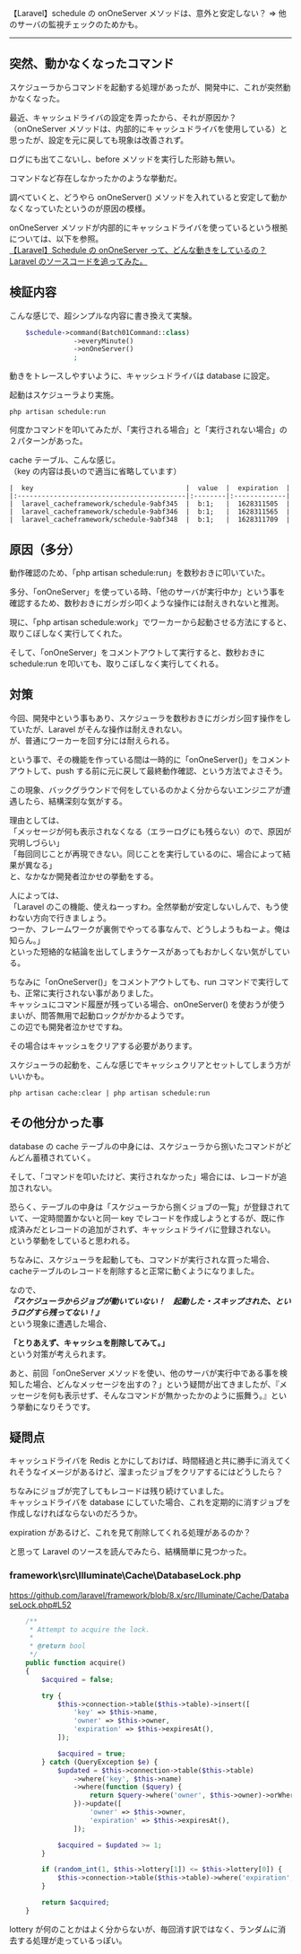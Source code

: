 【Laravel】schedule の onOneServer メソッドは、意外と安定しない？ ⇒ 他のサーバの監視チェックのためかも。

________


## 突然、動かなくなったコマンド
スケジューラからコマンドを起動する処理があったが、開発中に、これが突然動かなくなった。  

最近、キャッシュドライバの設定を弄ったから、それが原因か？（onOneServer メソッドは、内部的にキャッシュドライバを使用している）と思ったが、設定を元に戻しても現象は改善されず。  

ログにも出てこないし、before メソッドを実行した形跡も無い。  

コマンドなど存在しなかったかのような挙動だ。  

調べていくと、どうやら onOneServer() メソッドを入れていると安定して動かなくなっていたというのが原因の模様。  

onOneServer メソッドが内部的にキャッシュドライバを使っているという根拠については、以下を参照。  
[【Laravel】Schedule の onOneServer って、どんな動きをしているの？ Laravel のソースコードを追ってみた。](https://kaki-note-02.netlify.app/2021/07/24/)  

## 検証内容
こんな感じで、超シンプルな内容に書き換えて実験。
```php
    $schedule->command(Batch01Command::class)
                ->everyMinute()
                ->onOneServer()
                ;
```

動きをトレースしやすいように、キャッシュドライバは database に設定。  

起動はスケジューラより実施。
```
php artisan schedule:run
```

何度かコマンドを叩いてみたが、「実行される場合」と「実行されない場合」の２パターンがあった。  

cache テーブル、こんな感じ。  
（key の内容は長いので適当に省略しています）

```
|  key                                      |  value  |  expiration  |
|:------------------------------------------|:--------|:-------------|
|  laravel_cacheframework/schedule-9abf345  |  b:1;   |  1628311505  |
|  laravel_cacheframework/schedule-9abf346  |  b:1;   |  1628311565  |
|  laravel_cacheframework/schedule-9abf348  |  b:1;   |  1628311709  |
```

## 原因（多分）
動作確認のため、「php artisan schedule:run」を数秒おきに叩いていた。  

多分、「onOneServer」を使っている時、「他のサーバが実行中か」という事を確認するため、数秒おきにガシガシ叩くような操作には耐えきれないと推測。  

現に、「php artisan schedule:work」でワーカーから起動させる方法にすると、取りこぼしなく実行してくれた。  

そして、「onOneServer」をコメントアウトして実行すると、数秒おきに schedule:run を叩いても、取りこぼしなく実行してくれる。  


## 対策
今回、開発中という事もあり、スケジューラを数秒おきにガシガシ回す操作をしていたが、Laravel がそんな操作は耐えきれない。  
が、普通にワーカーを回す分には耐えられる。  

という事で、その機能を作っている間は一時的に「onOneServer()」をコメントアウトして、push する前に元に戻して最終動作確認、という方法でよさそう。  

この現象、バックグラウンドで何をしているのかよく分からないエンジニアが遭遇したら、結構深刻な気がする。  

理由としては、  
「メッセージが何も表示されなくなる（エラーログにも残らない）ので、原因が究明しづらい」  
「毎回同じことが再現できない。同じことを実行しているのに、場合によって結果が異なる」  
と、なかなか開発者泣かせの挙動をする。  

人によっては、  
「Laravel のこの機能、使えねーっすわ。全然挙動が安定しないしんで、もう使わない方向で行きましょう。  
つーか、フレームワークが裏側でやってる事なんで、どうしようもねーよ。俺は知らん。」  
といった短絡的な結論を出してしまうケースがあってもおかしくない気がしている。  

ちなみに「onOneServer()」をコメントアウトしても、run コマンドで実行しても、正常に実行されない事がありました。  
キャッシュにコマンド履歴が残っている場合、onOneServer() を使おうが使うまいが、問答無用で起動ロックがかかるようです。  
この辺でも開発者泣かせですね。  

その場合はキャッシュをクリアする必要があります。  

スケジューラの起動を、こんな感じでキャッシュクリアとセットしてしまう方がいいかも。
```
php artisan cache:clear | php artisan schedule:run
```



## その他分かった事
database の cache テーブルの中身には、スケジューラから捌いたコマンドがどんどん蓄積されていく。  

そして、「コマンドを叩いたけど、実行されなかった」場合には、レコードが追加されない。  

恐らく、テーブルの中身は「スケジューラから捌くジョブの一覧」が登録されていて、一定時間置かないと同一 key でレコードを作成しようとするが、既に作成済みだとレコードの追加がされず、キャッシュドライバに登録されない。  
という挙動をしていると思われる。  

ちなみに、スケジューラを起動しても、コマンドが実行されな買った場合、cacheテーブルのレコードを削除すると正常に動くようになりました。  

なので、  
***『スケジューラからジョブが動いていない！　起動した・スキップされた、というログすら残ってない！』***  
という現象に遭遇した場合、

**「とりあえず、キャッシュを削除してみて。」**  
という対策が考えられます。  

あと、前回「onOneServer メソッドを使い、他のサーバが実行中である事を検知した場合、どんなメッセージを出すの？」という疑問が出てきましたが、『メッセージを何も表示せず、そんなコマンドが無かったかのように振舞う。』という挙動になりそうです。  


## 疑問点
キャッシュドライバを Redis とかにしておけば、時間経過と共に勝手に消えてくれそうなイメージがあるけど、溜まったジョブをクリアするにはどうしたら？  

ちなみにジョブが完了してもレコードは残り続けていました。  
キャッシュドライバを database にしていた場合、これを定期的に消すジョブを作成しなければならないのだろうか。  

expiration があるけど、これを見て削除してくれる処理があるのか？  

と思って Laravel のソースを読んでみたら、結構簡単に見つかった。  


### framework\src\Illuminate\Cache\DatabaseLock.php
https://github.com/laravel/framework/blob/8.x/src/Illuminate/Cache/DatabaseLock.php#L52
```php
    /**
     * Attempt to acquire the lock.
     *
     * @return bool
     */
    public function acquire()
    {
        $acquired = false;

        try {
            $this->connection->table($this->table)->insert([
                'key' => $this->name,
                'owner' => $this->owner,
                'expiration' => $this->expiresAt(),
            ]);

            $acquired = true;
        } catch (QueryException $e) {
            $updated = $this->connection->table($this->table)
                ->where('key', $this->name)
                ->where(function ($query) {
                    return $query->where('owner', $this->owner)->orWhere('expiration', '<=', time());
                })->update([
                    'owner' => $this->owner,
                    'expiration' => $this->expiresAt(),
                ]);

            $acquired = $updated >= 1;
        }

        if (random_int(1, $this->lottery[1]) <= $this->lottery[0]) {
            $this->connection->table($this->table)->where('expiration', '<=', time())->delete();
        }

        return $acquired;
    }
```

lottery が何のことかはよく分からないが、毎回消す訳ではなく、ランダムに消去する処理が走っているっぽい。  



